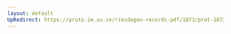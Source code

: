 ```yaml
---
layout: default
UpRedirect: https://pruto.im.uu.se/riksdagen-records-pdf/1873/prot-1873--fk--509/prot-1873--fk--509_066.pdf
---
```

